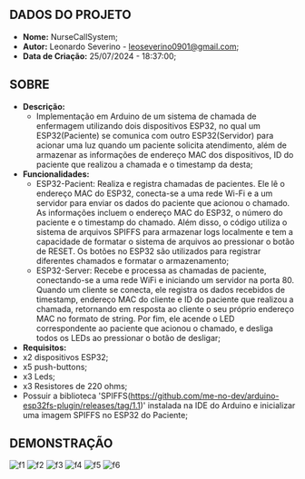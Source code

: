 ## DADOS DO PROJETO
- **Nome:** NurseCallSystem; 
- **Autor:** Leonardo Severino - leoseverino0901@gmail.com;
- **Data de Criação:** 25/07/2024 - 18:37:00;
 
## SOBRE
- **Descrição:**
  - Implementação em Arduino de um sistema de chamada de enfermagem utilizando dois dispositivos ESP32, no qual um ESP32(Paciente) se comunica com outro ESP32(Servidor) para acionar uma luz quando um paciente solicita atendimento, além de armazenar as informações de endereço MAC dos dispositivos, ID do paciente que realizou a chamada e o timestamp da desta;
- **Funcionalidades:**
  - ESP32-Pacient: Realiza e registra chamadas de pacientes. Ele lê o endereço MAC do ESP32, conecta-se a uma rede Wi-Fi e a um servidor para enviar os dados do paciente que acionou o chamado. As informações incluem o endereço MAC do ESP32, o número do paciente e o timestamp do chamado. Além disso, o código utiliza o sistema de arquivos SPIFFS para armazenar logs localmente e tem a capacidade de formatar o sistema de arquivos ao pressionar o botão de RESET. Os botões no ESP32 são utilizados para registrar diferentes chamados e formatar o armazenamento;
  - ESP32-Server: Recebe e processa as chamadas de paciente, conectando-se a uma rede WiFi e iniciando um servidor na porta 80. Quando um cliente se conecta, ele registra os dados recebidos de timestamp, endereço MAC do cliente e ID do paciente que realizou a chamada, retornando em resposta ao cliente o seu próprio endereço MAC no formato de string. Por fim, ele acende o LED correspondente ao paciente que acionou o chamado, e desliga todos os LEDs ao pressionar o botão de desligar;
- **Requisitos:**
 - x2 dispositivos ESP32;
 - x5 push-buttons;
 - x3 Leds;
 - x3 Resistores de 220 ohms;
 - Possuir a biblioteca 'SPIFFS(https://github.com/me-no-dev/arduino-esp32fs-plugin/releases/tag/1.1)' instalada na IDE do Arduino e inicializar uma imagem SPIFFS no ESP32 do Paciente;      

## DEMONSTRAÇÃO
![f1](https://github.com/user-attachments/assets/95a9901e-2559-446e-9af8-4daf5002f634)
![f2](https://github.com/user-attachments/assets/c150ec0c-1980-4714-92c2-60aa09e86461)
![f3](https://github.com/user-attachments/assets/91112a7e-3e46-42b2-8444-63f13ee91004)
![f4](https://github.com/user-attachments/assets/fe200c3c-56f5-49a8-9224-740161ca48fa)
![f5](https://github.com/user-attachments/assets/940c2fb6-5cea-4bb6-88b6-eefb19d2432f)
![f6](https://github.com/user-attachments/assets/359be2e3-8087-471a-920b-7c0ce48c851c)



